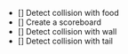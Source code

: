 - [] Detect collision with food
- [] Create a scoreboard
- [] Detect collision with wall
- [] Detect collision with tail